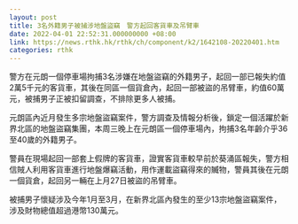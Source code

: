 ```yaml
---
layout: post
title: 3名外籍男子被捕涉地盤盜竊　警方起回客貨車及吊臂車
date: 2022-04-01 22:52:31.000000000 +08:00
link: https://news.rthk.hk/rthk/ch/component/k2/1642108-20220401.htm
categories: rthk
---
```


警方在元朗一個停車場拘捕3名涉嫌在地盤盜竊的外籍男子，起回一部已報失約值2萬5千元的客貨車，其後在同區一個貨倉內，起回一部被盜的吊臂車，約值60萬元，被捕男子正被扣留調查，不排除更多人被捕。

元朗區內近月發生多宗地盤盜竊案件，警方調查及情報分析後，鎖定一個活躍於新界北區的地盤盜竊集團，本周三晚上在元朗區一個停車場內，拘捕3名年齡介乎36至40歲的外籍男子。

警員在現場起回一部套上假牌的客貨車，證實客貨車較早前於葵涌區報失，警方相信賊人利用客貨車進行地盤爆竊活動，用作運載盜竊得來的贓物，警員其後在元朗一個貨倉，起回另一輛在上月27日被盜的吊臂車。

被捕男子懷疑涉及今年1月至3月，在新界北區內發生的至少13宗地盤盜竊案件，涉及財物總值超過港幣130萬元。
